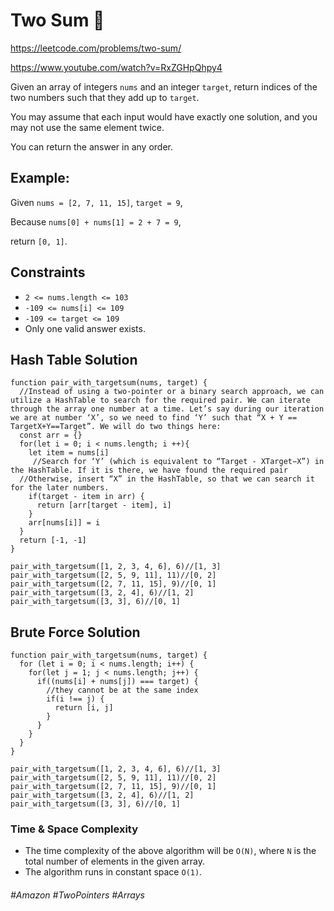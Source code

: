# Two Sum 🌴

https://leetcode.com/problems/two-sum/

https://www.youtube.com/watch?v=RxZGHpQhpy4

Given an array of integers `nums` and an integer `target`, return indices of the two numbers such that they add up to `target`.

You may assume that each input would have exactly one solution, and you may not use the same element twice.

You can return the answer in any order.

## Example:
Given `nums = [2, 7, 11, 15]`, `target = 9`,

Because `nums[0] + nums[1] = 2 + 7 = 9`,

return `[0, 1]`.

## Constraints

- `2 <= nums.length <= 103`
- `-109 <= nums[i] <= 109`
- `-109 <= target <= 109`
- Only one valid answer exists.

## Hash Table Solution
````
function pair_with_targetsum(nums, target) {
  //Instead of using a two-pointer or a binary search approach, we can utilize a HashTable to search for the required pair. We can iterate through the array one number at a time. Let’s say during our iteration we are at number ‘X’, so we need to find ‘Y’ such that “X + Y == TargetX+Y==Target”. We will do two things here:
  const arr = {}
  for(let i = 0; i < nums.length; i ++){
    let item = nums[i]
     //Search for ‘Y’ (which is equivalent to “Target - XTarget−X”) in the HashTable. If it is there, we have found the required pair
  //Otherwise, insert “X” in the HashTable, so that we can search it for the later numbers.
    if(target - item in arr) {
      return [arr[target - item], i]
    }
    arr[nums[i]] = i
  }
  return [-1, -1]
}

pair_with_targetsum([1, 2, 3, 4, 6], 6)//[1, 3]
pair_with_targetsum([2, 5, 9, 11], 11)//[0, 2]
pair_with_targetsum([2, 7, 11, 15], 9)//[0, 1]
pair_with_targetsum([3, 2, 4], 6)//[1, 2]
pair_with_targetsum([3, 3], 6)//[0, 1]
````

## Brute Force Solution 
```
function pair_with_targetsum(nums, target) {
  for (let i = 0; i < nums.length; i++) {
    for(let j = 1; j < nums.length; j++) {
      if((nums[i] + nums[j]) === target) {
        //they cannot be at the same index
        if(i !== j) {
          return [i, j]
        }
      } 
    }
  }
}

pair_with_targetsum([1, 2, 3, 4, 6], 6)//[1, 3]
pair_with_targetsum([2, 5, 9, 11], 11)//[0, 2]
pair_with_targetsum([2, 7, 11, 15], 9)//[0, 1]
pair_with_targetsum([3, 2, 4], 6)//[1, 2]
pair_with_targetsum([3, 3], 6)//[0, 1]
```

### Time & Space Complexity
- The time complexity of the above algorithm will be `O(N)`, where `N` is the total number of elements in the given array.
- The algorithm runs in constant space `O(1)`.

###### #Amazon #TwoPointers #Arrays
